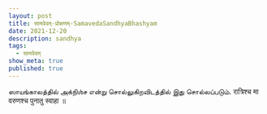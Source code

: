 ```yaml
---
layout: post
title: सामवेदम्-प्रोक्षणम्-SamavedaSandhyaBhashyam
date: 2021-12-20
description: sandhya
tags:
  - सामवेदम्
show_meta: true
published: true
---
```



ஸாயங்காலத்தில் அக்நிஶ்ச என்று சொல்லுகிறவிடத்தில் இது சொல்லப்படும். 
रात्रिश्च मा वरुणश्च पुनातु स्वाहा ॥  
